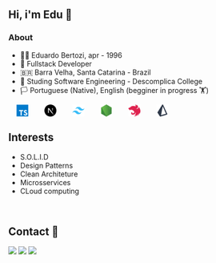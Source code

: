 ## Hi, i'm Edu 👋

### About
- 👨🏽 Eduardo Bertozi, apr - 1996
- 👷 Fullstack Developer
- 🇧🇷 Barra Velha, Santa Catarina - Brazil 
- 📘 Studing Software Engineering - Descomplica College
- 🏳 Portuguese (Native), English (begginer in progress 🏋)

<div style="display: flex;">
  <div style="display: flex; flex-direction: column; gap: 2px; margin: 0 16px;">
    <img src='https://raw.githubusercontent.com/devicons/devicon/refs/heads/master/icons/typescript/typescript-original.svg' style="width: 24px;">
  </div>
  <div style="display: flex; flex-direction: column; gap: 2px; margin: 0 16px;">
   <img src='https://raw.githubusercontent.com/devicons/devicon/refs/heads/master/icons/nextjs/nextjs-original.svg' style="width: 24px;">
  </div>
  <div style="display: flex; flex-direction: column; gap: 2px; margin: 0 16px;">
   <img src='https://raw.githubusercontent.com/devicons/devicon/refs/heads/master/icons/tailwindcss/tailwindcss-original.svg' style="width: 24px;">
  </div>
  <div style="display: flex; flex-direction: column; gap: 2px; margin: 0 16px;">
   <img src='https://raw.githubusercontent.com/devicons/devicon/refs/heads/master/icons/nodejs/nodejs-original.svg' style="width: 24px;">
  </div>
  <div style="display: flex; flex-direction: column; gap: 2px; margin: 0 16px;">
   <img src='https://raw.githubusercontent.com/devicons/devicon/refs/heads/master/icons/nestjs/nestjs-original.svg' style="width: 24px;">
  </div>
  <div style="display: flex; flex-direction: column; gap: 2px; margin: 0 16px;">
   <img src='https://raw.githubusercontent.com/devicons/devicon/refs/heads/master/icons/prisma/prisma-original.svg' style="width: 24px;">
  </div>
</div>

## Interests
- S.O.L.I.D
- Design Patterns
- Clean Architeture
- Microsservices
- CLoud computing

<br />

## Contact 📣

<div>
 <a href="https://discord.com/channels/@me/eduardobertozi#7174" target="_blank"><img src="https://img.shields.io/badge/Discord-7289DA?style=for-the-badge&logo=discord&logoColor=white" target="_blank"></a> 
  <a href = "mailto:edu.desenvolvedorweb@gmail.com"><img src="https://img.shields.io/badge/Gmail-D14836?style=for-the-badge&logo=gmail&logoColor=white" target="_blank"></a>
  <a href="https://www.linkedin.com/in/eduardo-bertozi" target="_blank"><img src="https://img.shields.io/badge/-LinkedIn-%230077B5?style=for-the-badge&logo=linkedin&logoColor=white" target="_blank"></a>   
</div>
